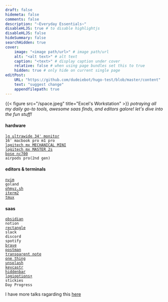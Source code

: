```yaml
---
draft: false
hidemeta: false
comments: false
description: "~Everyday Essentials~"
disableHLJS: true # to disable highlightjs
disableHLJS: false
hideSummary: false
searchHidden: true
cover:
    image: "<image path/url>" # image path/url
    alt: "<alt text>" # alt text
    caption: "<text>" # display caption under cover
    relative: false # when using page bundles set this to true
    hidden: true # only hide on current single page
editPost:
    URL: "https://github.com/dudeiebot/hugo-test/blob/master/content"
    text: "suggest change"
    appendfilepath: true 
---
```


{{< figure src="/space.jpeg" title="Excel's Workstation"  >}}
_potraying all my daily go-to tools, awesome saas finds, and editors galore! let's dive into the fun stuff!_

<!-- <pre> hello </pre> -->

#### hardware  
[`lg ultrawide 34' monitor`](https://www.amazon.co.uk/LG-UltraWide-34WR50QC-compatible-Displayport/dp/B0CCFYGNMX?th=1)  
`16' macbook pro m1 pro`  
[`logitech mx MECHANICAL MINI`](https://www.logitech.com/en-us/products/keyboards/mx-mechanical-mini.920-010551.html)   
[`logitech mx MASTER 2s`](https://www.logitech.com/en-us/eol/mx-master-2s-mouse.910-005137.html)  
[`bose nc700`](https://www.bose.com/p/headphones/bose-noise-cancelling-headphones-700/NC700-HEADPHONEARN.html?dwvar_NC700-HEADPHONEARN_color=BLACK&quantity=1%5C  )  
`airpods pro(2nd gen)`


#### editors & terminals
[`nvim`](https://github.com/dudeiebot/nvim)  
`goland`  
[`ohmyz.sh`](https://ohmyz.sh)  
[`iterm2`](https://iterm2.com)  
[`tmux`](https://github.com/dudeiebot/dotall)

#### saas  
[`obsidian`](https://obsidian.md)  
`notion`  
[`rectangle`](https://rectangleapp.com/)  
`slack`  
`discord`  
`spotify`  
[`brave`](https://brave.com/download/)  
[`postman`](https://www.postman.com)  
[`transparent note`](https://apps.apple.com/us/app/transparent-notes/id974837912)  
[`one thing`](https://apps.apple.com/us/app/one-thing/id1604176982?mt=12)  
[`unsplash`](https://unsplash.com)  
[`keycastr`](https://github.com/keycastr/keycastr)  
[`hiddenbar`](https://apps.apple.com/us/app/hidden-bar/id1452453066?mt=12)  
[`logioptions+`](https://www.logitech.com/en-us/software/options.html)  
`stickies`  
`Day Progress`

I have more talks ragarding this [here](https://65db35130a411000088387f5--zingy-cucurucho-28ab6e.netlify.app/journal/stack/)
